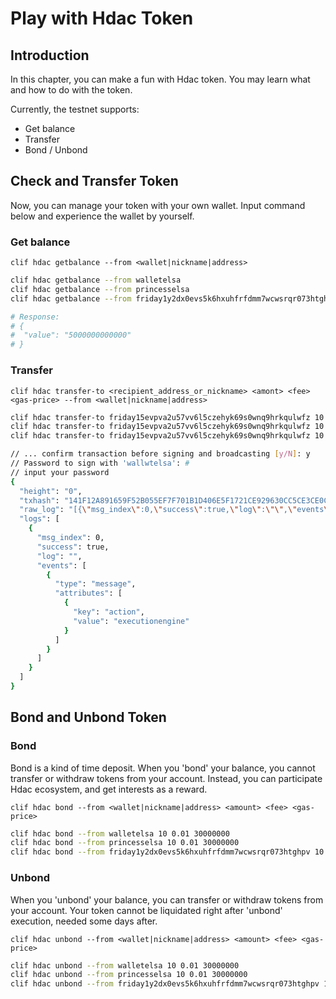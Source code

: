 # Play with Hdac Token

## Introduction

In this chapter, you can make a fun with Hdac token. You may learn what and how to do with the token.

Currently, the testnet supports:

* Get balance
* Transfer
* Bond / Unbond

## Check and Transfer Token

Now, you can manage your token with your own wallet. Input command below and experience the wallet by yourself.

### Get balance

`clif hdac getbalance --from <wallet|nickname|address>` 

```bash
clif hdac getbalance --from walletelsa
clif hdac getbalance --from princesselsa
clif hdac getbalance --from friday1y2dx0evs5k6hxuhfrfdmm7wcwsrqr073htghpv

# Response:
# {
#  "value": "5000000000000"
# }
```

### Transfer

`clif hdac transfer-to <recipient_address_or_nickname> <amont> <fee> <gas-price> --from <wallet|nickname|address>`

```bash
clif hdac transfer-to friday15evpva2u57vv6l5czehyk69s0wnq9hrkqulwfz 10 0.01 30000000 --from walletelsa
clif hdac transfer-to friday15evpva2u57vv6l5czehyk69s0wnq9hrkqulwfz 10 0.01 30000000 --from princesselsa
clif hdac transfer-to friday15evpva2u57vv6l5czehyk69s0wnq9hrkqulwfz 10 0.01 30000000 --from friday1y2dx0evs5k6hxuhfrfdmm7wcwsrqr073htghpv
```

```bash
// ... confirm transaction before signing and broadcasting [y/N]: y
// Password to sign with 'wallwtelsa': # 
// input your password 
{
  "height": "0",
  "txhash": "141F12A891659F52B055EF7F701B1D406E5F1721CE929630CC5CE3CE0C4C8718",
  "raw_log": "[{\"msg_index\":0,\"success\":true,\"log\":\"\",\"events\":[{\"type\":\"message\",\"attributes\":[{\"key\":\"action\",\"value\":\"executionengine\"}]}]}]",
  "logs": [
    {
      "msg_index": 0,
      "success": true,
      "log": "",
      "events": [
        {
          "type": "message",
          "attributes": [
            {
              "key": "action",
              "value": "executionengine"
            } 
          ] 
        } 
      ]
    }
  ]
}
```

## Bond and Unbond Token

### Bond

Bond is a kind of time deposit. When you 'bond' your balance, you cannot transfer or withdraw tokens from your account. Instead, you can participate Hdac ecosystem, and get interests as a reward.

`clif hdac bond --from <wallet|nickname|address> <amount> <fee> <gas-price>`

```bash
clif hdac bond --from walletelsa 10 0.01 30000000
clif hdac bond --from princesselsa 10 0.01 30000000
clif hdac bond --from friday1y2dx0evs5k6hxuhfrfdmm7wcwsrqr073htghpv 10 0.01 30000000
```

### Unbond

When you 'unbond' your balance, you can transfer or withdraw tokens from your account. Your token cannot be liquidated right after 'unbond' execution, needed some days after.

`clif hdac unbond --from <wallet|nickname|address> <amount> <fee> <gas-price>`

```bash
clif hdac unbond --from walletelsa 10 0.01 30000000
clif hdac unbond --from princesselsa 10 0.01 30000000
clif hdac unbond --from friday1y2dx0evs5k6hxuhfrfdmm7wcwsrqr073htghpv 10 0.01 30000000
```



